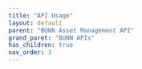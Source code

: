 ```yaml
---
title: "API Usage"
layout: default
parent: "BUNN Asset Management API"
grand_paret: "BUNN APIs"
has_children: true
nav_order: 3
---
```



